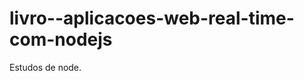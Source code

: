 livro--aplicacoes-web-real-time-com-nodejs
==========================================

Estudos de node. 
